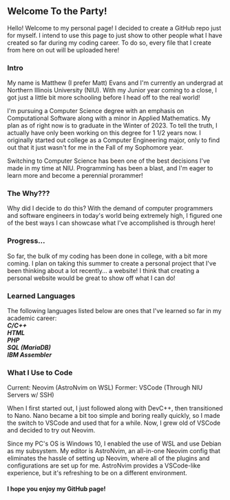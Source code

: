 ## Welcome To the Party!

Hello! Welcome to my personal page! I decided to create a GitHub repo just for myself.
I intend to use this page to just show to other people what I have created so far during
my coding career. To do so, every file that I create from here on out will be uploaded
here!

### Intro

My name is Matthew (I prefer Matt) Evans and I'm currently an undergrad at Northern
Illinois University (NIU). With my Junior year coming to a close, I got just a little bit
more schooling before I head off to the real world!

I'm pursuing a Computer Science degree with an emphasis on Computational Software along with
a minor in Applied Mathematics. My plan as of right now is to graduate in the Winter of 2023.
To tell the truth, I actually have only been working on this degree for 1 1/2 years now.
I originally started out college as a Computer Engineering major, only to find out that
it just wasn't for me in the Fall of my Sophomore year.

Switching to Computer Science has been one of the best decisions I've made in my time at NIU.
Programming has been a blast, and I'm eager to learn more and become a perennial prorammer!

### The Why???

Why did I decide to do this? With the demand of computer programmers and software engineers
in today's world being extremely high, I figured one of the best ways I can showcase what I've
accomplished is through here!

### Progress...

So far, the bulk of my coding has been done in college, with a bit more coming. I plan on
taking this summer to create a personal project that I've been thinking about a lot
recently... a website! I think that creating a personal website would be great to show off
what I can do!

### Learned Languages

The following languages listed below are ones that I've learned so far in my academic career:  
***C/C++***  
***HTML***  
***PHP***  
***SQL (MariaDB)***  
***IBM Assembler***  

### What I Use to Code

Current: Neovim (AstroNvim on WSL)
Former: VSCode (Through NIU Servers w/ SSH)

When I first started out, I just followed along with DevC++, then transitioned to Nano.
Nano became a bit too simple and boring really quickly, so I made the switch to VSCode
and used that for a while. Now, I grew old of VSCode and decided to try out Neovim.

Since my PC's OS is Windows 10, I enabled the use of WSL and use Debian as my subsystem.
My editor is AstroNvim, an all-in-one Neovim config that eliminates the hassle of 
setting up Neovim, where all of the plugins and configurations are set up for me.
AstroNvim provides a VSCode-like experience, but it's refreshing to be on a different
environment.

#### I hope you enjoy my GitHub page!

